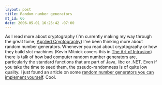 ```yaml
--- 
layout: post
title: Random number generators
mt_id: 66
date: 2006-05-01 16:25:42 -07:00
---
```

As I read more about cryptography (I'm currently making my way through the great tome, [Applied Cryptography](http://www.amazon.com/gp/product/0471117099/sr=8-1/qid=1145849010/ref=pd_bbs_1/102-6924799-8398511?%5Fencoding=UTF8)) I've been thinking more about random number generators.  Whenever you read about cryptography or how they build slot machines (Kevin Mitnick covers this in [The Art of Intrusion](http://www.amazon.com/gp/product/0764569597/sr=8-1/qid=1145849136/ref=pd_bbs_1/102-6924799-8398511?%5Fencoding=UTF8)) there is talk of how bad computer random number generators are, particularly the standard functions that are part of Java, libc or .NET.  Even if you take the time to seed them, the pseudo-randomness is of quite low quality.  I just found an article on some [random number generators you can implement yourself](http://www.qbrundage.com/michaelb/pubs/essays/random_number_generation).  Cool.

